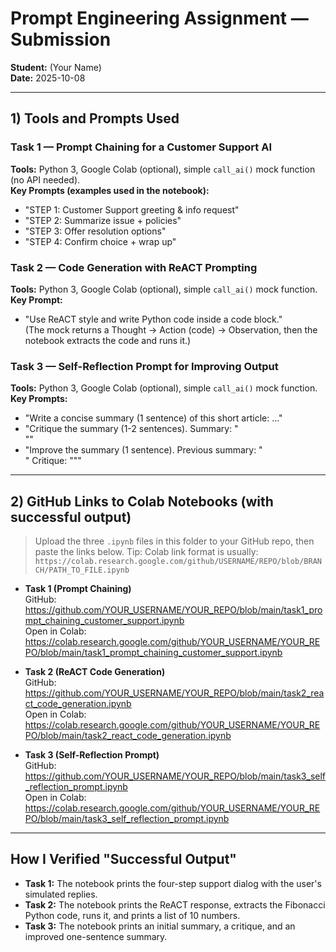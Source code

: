 # Prompt Engineering Assignment — Submission

**Student:** (Your Name)  
**Date:** 2025-10-08

---

## 1) Tools and Prompts Used

### Task 1 — Prompt Chaining for a Customer Support AI
**Tools:** Python 3, Google Colab (optional), simple `call_ai()` mock function (no API needed).  
**Key Prompts (examples used in the notebook):**
- "STEP 1: Customer Support greeting & info request"
- "STEP 2: Summarize issue + policies"
- "STEP 3: Offer resolution options"
- "STEP 4: Confirm choice + wrap up"

### Task 2 — Code Generation with ReACT Prompting
**Tools:** Python 3, Google Colab (optional), simple `call_ai()` mock function.  
**Key Prompt:**
- "Use ReACT style and write Python code inside a code block."  
  (The mock returns a Thought → Action (code) → Observation, then the notebook extracts the code and runs it.)

### Task 3 — Self-Reflection Prompt for Improving Output
**Tools:** Python 3, Google Colab (optional), simple `call_ai()` mock function.  
**Key Prompts:**
- "Write a concise summary (1 sentence) of this short article: ..."
- "Critique the summary (1-2 sentences). Summary: "<summary>""
- "Improve the summary (1 sentence). Previous summary: "<summary>" Critique: "<critique>""

---

## 2) GitHub Links to Colab Notebooks (with successful output)

> Upload the three `.ipynb` files in this folder to your GitHub repo, then paste the links below.
> Tip: Colab link format is usually: `https://colab.research.google.com/github/USERNAME/REPO/blob/BRANCH/PATH_TO_FILE.ipynb`

- **Task 1 (Prompt Chaining)**  
  GitHub: <https://github.com/YOUR_USERNAME/YOUR_REPO/blob/main/task1_prompt_chaining_customer_support.ipynb>  
  Open in Colab: <https://colab.research.google.com/github/YOUR_USERNAME/YOUR_REPO/blob/main/task1_prompt_chaining_customer_support.ipynb>

- **Task 2 (ReACT Code Generation)**  
  GitHub: <https://github.com/YOUR_USERNAME/YOUR_REPO/blob/main/task2_react_code_generation.ipynb>  
  Open in Colab: <https://colab.research.google.com/github/YOUR_USERNAME/YOUR_REPO/blob/main/task2_react_code_generation.ipynb>

- **Task 3 (Self-Reflection Prompt)**  
  GitHub: <https://github.com/YOUR_USERNAME/YOUR_REPO/blob/main/task3_self_reflection_prompt.ipynb>  
  Open in Colab: <https://colab.research.google.com/github/YOUR_USERNAME/YOUR_REPO/blob/main/task3_self_reflection_prompt.ipynb>

---

## How I Verified "Successful Output"
- **Task 1:** The notebook prints the four-step support dialog with the user's simulated replies.
- **Task 2:** The notebook prints the ReACT response, extracts the Fibonacci Python code, runs it, and prints a list of 10 numbers.
- **Task 3:** The notebook prints an initial summary, a critique, and an improved one-sentence summary.